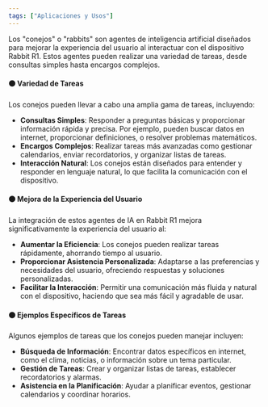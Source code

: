 ```yaml
---
tags: ["Aplicaciones y Usos"]
---
```


Los "conejos" o "rabbits" son agentes de inteligencia artificial diseñados para mejorar la experiencia del usuario al interactuar con el dispositivo Rabbit R1. Estos agentes pueden realizar una variedad de tareas, desde consultas simples hasta encargos complejos.

#### 🟠 Variedad de Tareas

Los conejos pueden llevar a cabo una amplia gama de tareas, incluyendo:

- **Consultas Simples**: Responder a preguntas básicas y proporcionar información rápida y precisa. Por ejemplo, pueden buscar datos en internet, proporcionar definiciones, o resolver problemas matemáticos.
- **Encargos Complejos**: Realizar tareas más avanzadas como gestionar calendarios, enviar recordatorios, y organizar listas de tareas.
- **Interacción Natural**: Los conejos están diseñados para entender y responder en lenguaje natural, lo que facilita la comunicación con el dispositivo.

#### 🟠 Mejora de la Experiencia del Usuario

La integración de estos agentes de IA en Rabbit R1 mejora significativamente la experiencia del usuario al:

- **Aumentar la Eficiencia**: Los conejos pueden realizar tareas rápidamente, ahorrando tiempo al usuario.
- **Proporcionar Asistencia Personalizada**: Adaptarse a las preferencias y necesidades del usuario, ofreciendo respuestas y soluciones personalizadas.
- **Facilitar la Interacción**: Permitir una comunicación más fluida y natural con el dispositivo, haciendo que sea más fácil y agradable de usar.

#### 🟠 Ejemplos Específicos de Tareas

Algunos ejemplos de tareas que los conejos pueden manejar incluyen:

- **Búsqueda de Información**: Encontrar datos específicos en internet, como el clima, noticias, o información sobre un tema particular.
- **Gestión de Tareas**: Crear y organizar listas de tareas, establecer recordatorios y alarmas.
- **Asistencia en la Planificación**: Ayudar a planificar eventos, gestionar calendarios y coordinar horarios.
